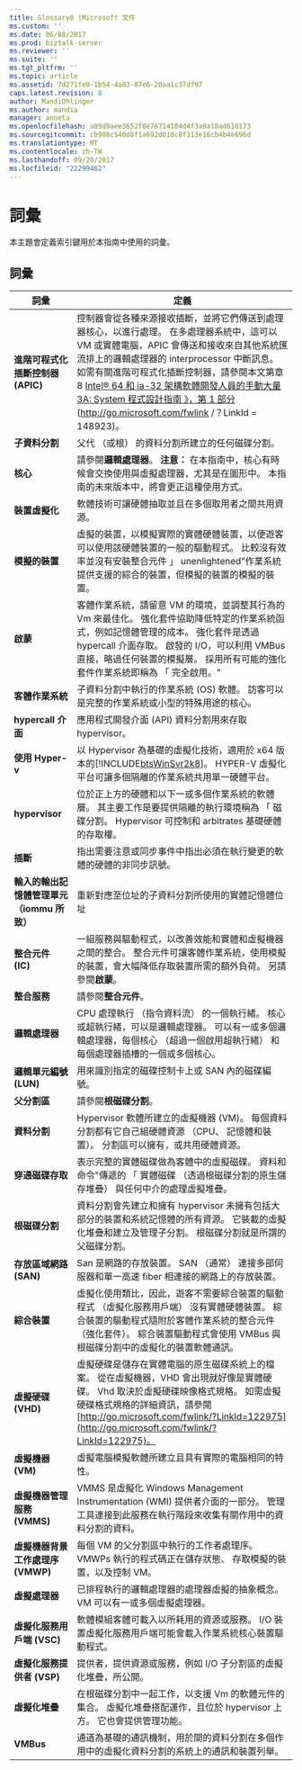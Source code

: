 ```yaml
---
title: Glossary8 |Microsoft 文件
ms.custom: ''
ms.date: 06/08/2017
ms.prod: biztalk-server
ms.reviewer: ''
ms.suite: ''
ms.tgt_pltfrm: ''
ms.topic: article
ms.assetid: 7d271fe0-1b54-4a83-87e6-20aa1c37df97
caps.latest.revision: 8
author: MandiOhlinger
ms.author: mandia
manager: anneta
ms.openlocfilehash: a89d9aee3652f0e76714184d4f3a9a18ad610173
ms.sourcegitcommit: cb908c540d8f1a692d01dc8f313e16cb4b4e696d
ms.translationtype: MT
ms.contentlocale: zh-TW
ms.lasthandoff: 09/20/2017
ms.locfileid: "22299462"
---
```

# <a name="glossary"></a>詞彙
本主題會定義索引鍵用於本指南中使用的詞彙。  
  
## <a name="glossary"></a>詞彙  
  
|詞彙|定義|  
|----------|----------------|  
|**進階可程式化插斷控制器 (APIC)**|控制器會從各種來源接收插斷，並將它們傳送到處理器核心，以進行處理。 在多處理器系統中，這可以 VM 或實體電腦，APIC 會傳送和接收來自其他系統匯流排上的邏輯處理器的 interprocessor 中斷訊息。 如需有關進階可程式化插斷控制器，請參閱本文第章 8 [Intel® 64 和 ia-32 架構軟體開發人員的手動大量 3A: System 程式設計指南 》，第 1 部分](http://go.microsoft.com/fwlink/?LinkId=148923)(http://go.microsoft.com/fwlink /？LinkId = 148923)。|  
|**子資料分割**|父代 （或根） 的資料分割所建立的任何磁碟分割。|  
|**核心**|請參閱**邏輯處理器**。 **注意：** 在本指南中，核心有時候會交換使用與虛擬處理器，尤其是在圖形中。 本指南的未來版本中，將會更正這種使用方式。|  
|**裝置虛擬化**|軟體技術可讓硬體抽取並且在多個取用者之間共用資源。|  
|**模擬的裝置**|虛擬的裝置，以模擬實際的實體硬體裝置，以便遊客可以使用該硬體裝置的一般的驅動程式。 比較沒有效率並沒有安裝整合元件 」 unenlightened"作業系統提供支援的綜合的裝置，但模擬的裝置的模擬的裝置。|  
|**啟蒙**|客體作業系統，請留意 VM 的環境，並調整其行為的 Vm 來最佳化。 強化套件協助降低特定的作業系統函式，例如記憶體管理的成本。 強化套件是透過 hypercall 介面存取。 啟發的 I/O，可以利用 VMBus 直接，略過任何裝置的模擬層。 採用所有可能的強化套件作業系統即稱為 「 完全啟用。"|  
|**客體作業系統**|子資料分割中執行的作業系統 (OS) 軟體。 訪客可以是完整的作業系統或小型的特殊用途的核心。|  
|**hypercall 介面**|應用程式開發介面 (API) 資料分割用來存取 hypervisor。|  
|**使用 Hyper-v**|以 Hypervisor 為基礎的虛擬化技術，適用於 x64 版本的[!INCLUDE[btsWinSvr2k8](../includes/btswinsvr2k8-md.md)]。 HYPER-V 虛擬化平台可讓多個隔離的作業系統共用單一硬體平台。|  
|**hypervisor**|位於正上方的硬體和以下一或多個作業系統的軟體層。 其主要工作是要提供隔離的執行環境稱為 「 磁碟分割。 Hypervisor 可控制和 arbitrates 基礎硬體的存取權。|  
|**插斷**|指出需要注意或同步事件中指出必須在執行變更的軟體的硬體的非同步訊號。|  
|**輸入的輸出記憶體管理單元 （iommu 所致）**|重新對應至位址的子資料分割所使用的實體記憶體位址|  
|**整合元件 (IC)**|一組服務與驅動程式，以改善效能和實體和虛擬機器之間的整合。 整合元件可讓客體作業系統，使用模擬的裝置，會大幅降低存取裝置所需的額外負荷。 另請參閱**啟蒙**。|  
|**整合服務**|請參閱**整合元件**。|  
|**邏輯處理器**|CPU 處理執行 （指令資料流） 的一個執行緒。 核心或超執行緒，可以是邏輯處理器。 可以有一或多個邏輯處理器，每個核心 （超過一個啟用超執行緒） 和每個處理器插槽的一個或多個核心。|  
|**邏輯單元編號 (LUN)**|用來識別指定的磁碟控制卡上或 SAN 內的磁碟編號。|  
|**父分割區**|請參閱**根磁碟分割**。|  
|**資料分割**|Hypervisor 軟體所建立的虛擬機器 (VM)。 每個資料分割都有它自己組硬體資源 （CPU、 記憶體和裝置）。 分割區可以擁有，或共用硬體資源。|  
|**穿通磁碟存取**|表示完整的實體磁碟做為客體中的虛擬磁碟。 資料和命令"傳遞的 「 實體磁碟 （透過根磁碟分割的原生儲存堆疊） 與任何中介的處理虛擬堆疊。|  
|**根磁碟分割**|資料分割會先建立和擁有 hypervisor 未擁有包括大部分的裝置和系統記憶體的所有資源。 它裝載的虛擬化堆疊和建立及管理子分割。 根磁碟分割就是所謂的父磁碟分割。|  
|**存放區域網路 (SAN)**|San 是網路的存放裝置。 SAN （通常） 連接多部伺服器和單一高速 fiber 相連接的網路上的存放裝置。|  
|**綜合裝置**|虛擬化使用類比，因此，遊客不需要綜合裝置的驅動程式 （虛擬化服務用戶端） 沒有實體硬體裝置。 綜合裝置的驅動程式隨附於客體作業系統的整合元件 （強化套件）。 綜合裝置驅動程式會使用 VMBus 與根磁碟分割中的虛擬化的裝置軟體通訊。|  
|**虛擬硬碟 (VHD)**|虛擬硬碟是儲存在實體電腦的原生磁碟系統上的檔案。 從在虛擬機器，VHD 會出現就好像是實體硬碟。 Vhd 取決於虛擬硬碟映像格式規格。 如需虛擬硬碟格式規格的詳細資訊，請參閱[http://go.microsoft.com/fwlink/?LinkId=122975](http://go.microsoft.com/fwlink/?LinkId=122975)。|  
|**虛擬機器 (VM)**|虛擬電腦模擬軟體所建立且具有實際的電腦相同的特性。|  
|**虛擬機器管理服務 (VMMS)**|VMMS 是虛擬化 Windows Management Instrumentation (WMI) 提供者介面的一部分。 管理工具連接到此服務在執行階段來收集有關作用中的資料分割的資料。|  
|**虛擬機器背景工作處理序 (VMWP)**|每個 VM 的父分割區中執行的工作者處理序。 VMWPs 執行的程式碼正在儲存狀態、 存取模擬的裝置，以及控制 VM。|  
|**虛擬處理器**|已排程執行的邏輯處理器的處理器虛擬的抽象概念。 VM 可以有一或多個虛擬處理器。|  
|**虛擬化服務用戶端 (VSC)**|軟體模組客體可載入以所耗用的資源或服務。 I/O 裝置虛擬化服務用戶端可能會載入作業系統核心裝置驅動程式。|  
|**虛擬化服務提供者 (VSP)**|提供者，提供資源或服務，例如 I/O 子分割區的虛擬化堆疊，所公開。|  
|**虛擬化堆疊**|在根磁碟分割中一起工作，以支援 Vm 的軟體元件的集合。 虛擬化堆疊搭配運作，且位於 hypervisor 上方。 它也會提供管理功能。|  
|**VMBus**|通道為基礎的通訊機制，用於間的資料分割在多個作用中的虛擬化資料分割的系統上的通訊和裝置列舉。|